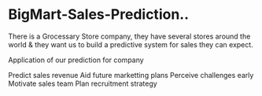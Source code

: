 # BigMart-Sales-Prediction..


There is a Grocessary Store company, they have several stores around the world & they want us to build a predictive system for sales they can expect.

Application of our prediction for company 


Predict sales revenue
Aid future marketting plans
Perceive challenges early
Motivate sales team
Plan recruitment strategy
